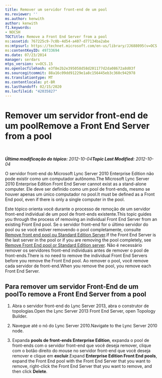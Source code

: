 ```yaml
---
title: Remover um servidor front-end de um pool
ms.reviewer: ''
ms.author: kenwith
author: kenwith
f1.keywords:
- NOCSH
TOCTitle: Remove a Front End Server from a pool
ms:assetid: 767225c9-7c0b-4d54-a407-d77134ba2abe
ms:mtpsurl: https://technet.microsoft.com/en-us/library/JJ688095(v=OCS.15)
ms:contentKeyID: 49733694
ms.date: 07/23/2014
manager: serdars
mtps_version: v=OCS.15
ms.openlocfilehash: e3f8e2b2e395058d58d201177d2da08672a8d03f
ms.sourcegitcommit: 88a16c09dd91229e1a8c156445eb3c360c942978
ms.translationtype: MT
ms.contentlocale: pt-BR
ms.lasthandoff: 02/15/2020
ms.locfileid: "42035827"
---
```

<div data-xmlns="http://www.w3.org/1999/xhtml">

<div class="topic" data-xmlns="http://www.w3.org/1999/xhtml" data-msxsl="urn:schemas-microsoft-com:xslt" data-cs="http://msdn.microsoft.com/">

<div data-asp="http://msdn2.microsoft.com/asp">

# <a name="remove-a-front-end-server-from-a-pool"></a><span data-ttu-id="d541f-102">Remover um servidor front-end de um pool</span><span class="sxs-lookup"><span data-stu-id="d541f-102">Remove a Front End Server from a pool</span></span>

</div>

<div id="mainSection">

<div id="mainBody">

<span> </span>

<span data-ttu-id="d541f-103">_**Última modificação do tópico:** 2012-10-04_</span><span class="sxs-lookup"><span data-stu-id="d541f-103">_**Topic Last Modified:** 2012-10-04_</span></span>

<span data-ttu-id="d541f-104">O servidor front-end do Microsoft Lync Server 2010 Enterprise Edition não pode existir como um computador autônomo.</span><span class="sxs-lookup"><span data-stu-id="d541f-104">The Microsoft Lync Server 2010 Enterprise Edition Front End Server cannot exist as a stand-alone computer.</span></span> <span data-ttu-id="d541f-105">Ele deve ser definido como um pool de front-ends, mesmo se houver apenas um único computador no pool.</span><span class="sxs-lookup"><span data-stu-id="d541f-105">It must be defined as a Front End pool, even if there is only a single computer in the pool.</span></span>

<span data-ttu-id="d541f-106">Este tópico orienta você durante o processo de remoção de um servidor front-end individual de um pool de front-ends existente.</span><span class="sxs-lookup"><span data-stu-id="d541f-106">This topic guides you through the process of removing an individual Front End Server from an existing Front End pool.</span></span> <span data-ttu-id="d541f-107">Se o servidor front-end for o último servidor do pool ou se você estiver removendo o pool completamente, consulte [Remove front end pool ou Standard Edition Server](remove-front-end-pool-or-standard-edition-server.md).</span><span class="sxs-lookup"><span data-stu-id="d541f-107">If the Front End Server is the last server in the pool or if you are removing the pool completely, see [Remove Front End pool or Standard Edition server](remove-front-end-pool-or-standard-edition-server.md).</span></span> <span data-ttu-id="d541f-108">Não é necessário remover os servidores front-end individuais antes de remover o pool de front-ends.</span><span class="sxs-lookup"><span data-stu-id="d541f-108">There is no need to remove the individual Front End Servers before you remove the Front End pool.</span></span> <span data-ttu-id="d541f-109">Ao remover o pool, você remove cada servidor de front-end.</span><span class="sxs-lookup"><span data-stu-id="d541f-109">When you remove the pool, you remove each Front End Server.</span></span>

<div>

## <a name="to-remove-a-front-end-server-from-a-pool"></a><span data-ttu-id="d541f-110">Para remover um servidor Front-End de um pool</span><span class="sxs-lookup"><span data-stu-id="d541f-110">To remove a Front End Server from a pool</span></span>

1.  <span data-ttu-id="d541f-111">Abra o servidor front-end do Lync Server 2013, abra o construtor de topologias.</span><span class="sxs-lookup"><span data-stu-id="d541f-111">Open the Lync Server 2013 Front End Server, open Topology Builder.</span></span>

2.  <span data-ttu-id="d541f-112">Navegue até o nó do Lync Server 2010.</span><span class="sxs-lookup"><span data-stu-id="d541f-112">Navigate to the Lync Server 2010 node.</span></span>

3.  <span data-ttu-id="d541f-113">Expanda **pools de front-ends Enterprise Edition**, expanda o pool de front-ends com o servidor front-end que você deseja remover, clique com o botão direito do mouse no servidor front-end que você deseja remover e clique em **excluir**.</span><span class="sxs-lookup"><span data-stu-id="d541f-113">Expand **Enterprise Edition Front End pools**, expand the Front End pool with the Front End Server that you want to remove, right-click the Front End Server that you want to remove, and then click **Delete**.</span></span>

</div>

</div>

<span> </span>

</div>

</div>

</div>

